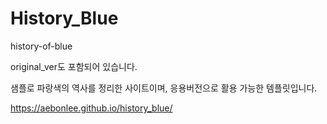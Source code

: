 # History_Blue
history-of-blue


original_ver도 포함되어 있습니다. 


샘플로 파랑색의 역사를 정리한 사이트이며, 응용버전으로 활용 가능한 템플릿입니다. 


https://aebonlee.github.io/history_blue/
